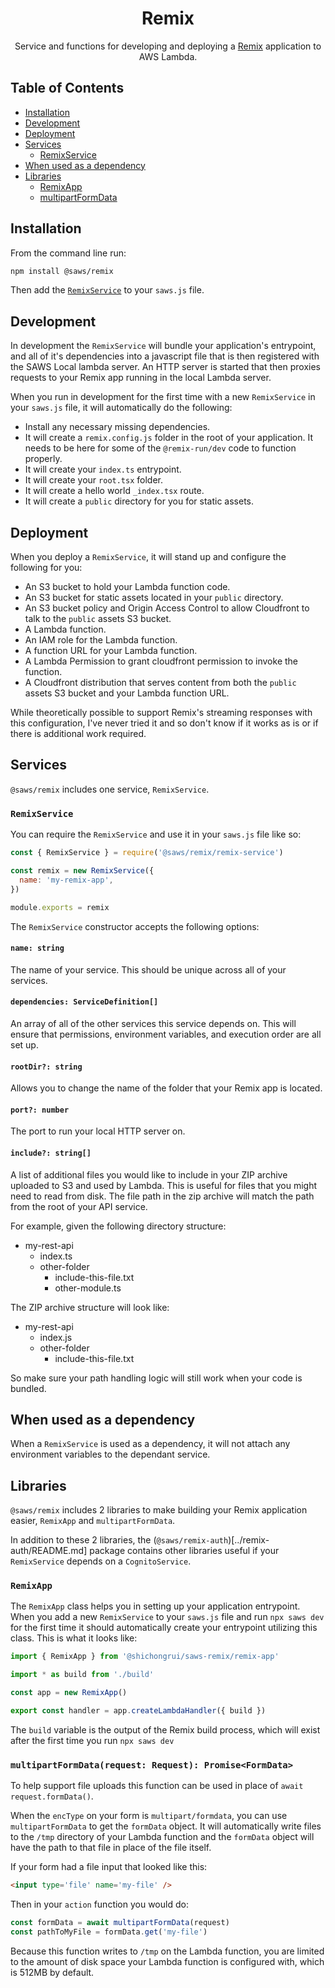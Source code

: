 <div align='center'>

# Remix

Service and functions for developing and deploying a [Remix](https://remix.run) application to AWS Lambda.

</div>

## Table of Contents
- [Installation](#installation)
- [Development](#development)
- [Deployment](#deployment)
- [Services](#services)
  - [RemixService](#postgres-service)
- [When used as a dependency](#when-used-as-a-dependency)
- [Libraries](#libraries)
  - [RemixApp](#remix-app)
  - [multipartFormData](#multipart-form-data)

## Installation <a id='installation'>

From the command line run:
```bash
npm install @saws/remix
```

Then add the [`RemixService`](#remix-service) to your `saws.js` file.

## Development <a id='development'>

In development the `RemixService` will bundle your application's entrypoint, and all of it's dependencies into a javascript file that is then registered with the SAWS Local lambda server. An HTTP server is started that then proxies requests to your Remix app running in the local Lambda server.

When you run in development for the first time with a new `RemixService` in your `saws.js` file, it will automatically do the following:
 - Install any necessary missing dependencies.
 - It will create a `remix.config.js` folder in the root of your application. It needs to be here for some of the `@remix-run/dev` code to function properly.
 - It will create your `index.ts` entrypoint.
 - It will create your `root.tsx` folder.
 - It will create a hello world `_index.tsx` route.
 - It will create a `public` directory for you for static assets.

## Deployment <a id='deployment'>

When you deploy a `RemixService`, it will stand up and configure the following for you:
  - An S3 bucket to hold your Lambda function code.
  - An S3 bucket for static assets located in your `public` directory.
  - An S3 bucket policy and Origin Access Control to allow Cloudfront to talk to the `public` assets S3 bucket.
  - A Lambda function.
  - An IAM role for the Lambda function.
  - A function URL for your Lambda function.
  - A Lambda Permission to grant cloudfront permission to invoke the function.
  - A Cloudfront distribution that serves content from both the `public` assets S3 bucket and your Lambda function URL.

While theoretically possible to support Remix's streaming responses with this configuration, I've never tried it and so don't know if it works as is or if there is additional work required.

## Services <a id='services'>

`@saws/remix` includes one service, `RemixService`.

### `RemixService` <a id='remix-service'>

You can require the `RemixService` and use it in your `saws.js` file like so:
```js
const { RemixService } = require('@saws/remix/remix-service')

const remix = new RemixService({
  name: 'my-remix-app',
})

module.exports = remix
```

The `RemixService` constructor accepts the following options:

#### `name: string`
The name of your service. This should be unique across all of your services.

#### `dependencies: ServiceDefinition[]`
An array of all of the other services this service depends on. This will ensure that permissions, environment variables, and execution order are all set up.

#### `rootDir?: string`
Allows you to change the name of the folder that your Remix app is located.

#### `port?: number`
The port to run your local HTTP server on.

#### `include?: string[]`
A list of additional files you would like to include in your ZIP archive uploaded to S3 and used by Lambda. This is useful for files that you might need to read from disk. The file path in the zip archive will match the path from the root of your API service.

For example, given the following directory structure:
- my-rest-api
  - index.ts
  - other-folder
    - include-this-file.txt
    - other-module.ts

The ZIP archive structure will look like:
- my-rest-api
  - index.js
  - other-folder
    - include-this-file.txt

So make sure your path handling logic will still work when your code is bundled.

## When used as a dependency <a id='when-used-as-a-dependency'>

When a `RemixService` is used as a dependency, it will not attach any environment variables to the dependant service.

## Libraries <a id='libraries'>

`@saws/remix` includes 2 libraries to make building your Remix application easier, `RemixApp` and `multipartFormData`.

In addition to these 2 libraries, the (`@saws/remix-auth`)[../remix-auth/README.md] package contains other libraries useful if your `RemixService` depends on a `CognitoService`.

### `RemixApp` <a id='remix-app'>

The `RemixApp` class helps you in setting up your application entrypoint. When you add a new `RemixService` to your `saws.js` file and run `npx saws dev` for the first time it should automatically create your entrypoint utilizing this class. This is what it looks like:
```ts
import { RemixApp } from '@shichongrui/saws-remix/remix-app'

import * as build from './build'

const app = new RemixApp()

export const handler = app.createLambdaHandler({ build })
```

The `build` variable is the output of the Remix build process, which will exist after the first time you run `npx saws dev`

### `multipartFormData(request: Request): Promise<FormData>`

To help support file uploads this function can be used in place of `await request.formData()`.

When the `encType` on your form is `multipart/formdata`, you can use `multipartFormData` to get the `formData` object. It will automatically write files to the `/tmp` directory of your Lambda function and the `formData` object will have the path to that file in place of the file itself.

If your form had a file input that looked like this:
```html
<input type='file' name='my-file' />
```

Then in your `action` function you would do:
```ts
const formData = await multipartFormData(request)
const pathToMyFile = formData.get('my-file')
```

Because this function writes to `/tmp` on the Lambda function, you are limited to the amount of disk space your Lambda function is configured with, which is 512MB by default.
